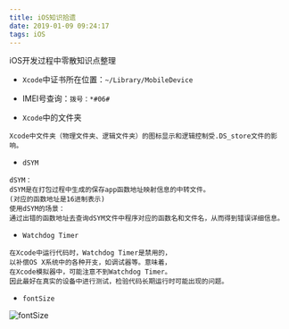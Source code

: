 ```yaml
---
title: iOS知识拾遗
date: 2019-01-09 09:24:17
tags: iOS
---
```


iOS开发过程中零散知识点整理

* `Xcode`中证书所在位置：`~/Library/MobileDevice`

* IMEI号查询：`拨号：*#06#`

* `Xcode`中的文件夹

```
Xcode中文件夹（物理文件夹、逻辑文件夹）的图标显示和逻辑控制受.DS_store文件的影响。
```

* `dSYM`

```
dSYM：
dSYM是在打包过程中生成的保存app函数地址映射信息的中转文件。
(对应的函数地址是16进制表示)
使用dSYM的场景：
通过出错的函数地址去查询dSYM文件中程序对应的函数名和文件名，从而得到错误详细信息。
```

* `Watchdog Timer`

```
在Xcode中运行代码时，Watchdog Timer是禁用的，
以补偿OS X系统中的各种开支，如调试器等。意味着，
在Xcode模拟器中，可能注意不到Watchdog Timer。
因此最好在真实的设备中进行测试，检验代码长期运行时可能出现的问题。
```

* `fontSize`

![fontSize](fontSize.png)